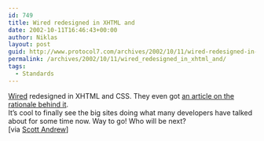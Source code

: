 ```yaml
---
id: 749
title: Wired redesigned in XHTML and
date: 2002-10-11T16:46:43+00:00
author: Niklas
layout: post
guid: http://www.protocol7.com/archives/2002/10/11/wired-redesigned-in-xhtml-and/
permalink: /archives/2002/10/11/wired_redesigned_in_xhtml_and/
tags:
  - Standards
---
```

<div class='microid-38d94e781b80911d4a36256cde91e48e59c92c46'>
  <p>
    <a href="http://www.wired.com/">Wired</a> redesigned in XHTML and CSS. They even got <a href="http://www.wired.com/news/culture/0,1284,55675,00.html">an article on the rationale behind it</a>.<br /> It&#8217;s cool to finally see the big sites doing what many developers have talked about for some time now. Way to go! Who will be next?<br /> [via <a href="http://www.scottandrew.com">Scott Andrew</a>]
  </p>
</div>